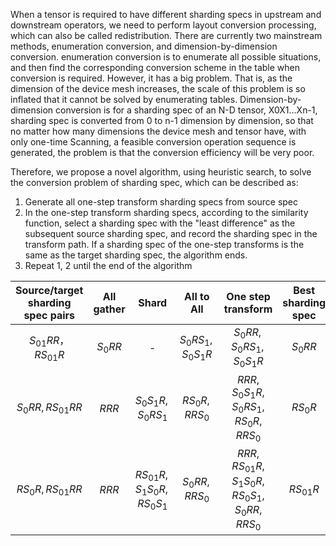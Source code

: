 When a tensor is required to have different sharding specs in upstream and downstream operators, we need to perform layout conversion processing, which can also be called redistribution. There are currently two mainstream methods, enumeration conversion, and dimension-by-dimension conversion. enumeration conversion is to enumerate all possible situations, and then find the corresponding conversion scheme in the table when conversion is required. However, it has a big problem. That is, as the dimension of the device mesh increases, the scale of this problem is so inflated that it cannot be solved by enumerating tables. Dimension-by-dimension conversion is for a sharding spec of an N-D tensor, X0X1...Xn-1, sharding spec is converted from 0 to n-1 dimension by dimension, so that no matter how many dimensions the device mesh and tensor have, with only one-time Scanning, a feasible conversion operation sequence is generated, the problem is that the conversion efficiency will be very poor.

Therefore, we propose a novel algorithm, using heuristic search, to solve the conversion problem of sharding spec, which can be described as:
1. Generate all one-step transform sharding specs from source spec
2.  In the one-step transform sharding specs, according to the similarity function, select a sharding spec with the "least difference" as the subsequent source sharding spec, and record the sharding spec in the transform path. If a sharding spec of the one-step transforms is the same as the target sharding spec, the algorithm ends.
3. Repeat 1, 2 until the end of the algorithm


| Source/target sharding spec pairs |All gather | Shard | All to All | One step transform | Best sharding spec |Transform path|
| :-:         | :-:              | :-:                  | :-:                       | :-:                     | :-:                     |:-:                     |
| $S_{01}RR， RS_{01}R$  | $S_0RR$       | -           | $S_0RS_1, S_0S_1R$             | $S_0RR, S_0RS_1, S_0S_1R$             | $S_0RR$ | $S_0RR$
| $S_0RR, RS_{01}RR$  | $RRR$       | $S_0S_1R, S_0RS_1$           | $RS_0R, RRS_0$             | $RRR$, $S_0S_1R$, $S_0RS_1$, $RS_0R$, $RRS_0$             | $RS_0R$ | $S_0RR$ -> $RS_0R$
| $RS_0R, RS_{01}RR$  | $RRR$       | $RS_{01}R, S_1S_0R, RS_0S_1$           | $S_0RR, RRS_0$             | $RRR$, $RS_{01}R$, $S_1S_0R$, $RS_0S_1$, $S_0RR$, $RRS_0$             | $RS_{01}R$ | $S_0RR$ -> $RS_0R$ -> $RS_{01}R$
